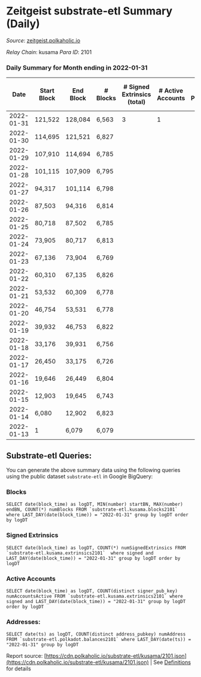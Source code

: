 # Zeitgeist substrate-etl Summary (Daily)

_Source_: [zeitgeist.polkaholic.io](https://zeitgeist.polkaholic.io)

*Relay Chain*: kusama
*Para ID*: 2101



### Daily Summary for Month ending in 2022-01-31


| Date | Start Block | End Block | # Blocks | # Signed Extrinsics (total) | # Active Accounts | # Passive | # New | # Addresses with Balances | # Events | # Transfers | # XCM Transfers In | # XCM Transfers Out |
| ---- | ----------- | --------- | -------- | --------------------------- | ----------------- | --------- | ----- | ------------------------- | -------- | ----------- | ------------------ | ------------------- |
| 2022-01-31 | 121,522 | 128,084 | 6,563  | 3 | 1 |  |  |  | 21,807 |   |   |   |
| 2022-01-30 | 114,695 | 121,521 | 6,827  |  |  |  |  |  | 22,533 |   |   |   |
| 2022-01-29 | 107,910 | 114,694 | 6,785  |  |  |  |  |  | 22,395 |   |   |   |
| 2022-01-28 | 101,115 | 107,909 | 6,795  |  |  |  |  |  | 22,422 |   |   |   |
| 2022-01-27 | 94,317 | 101,114 | 6,798  |  |  |  |  |  | 22,437 |   |   |   |
| 2022-01-26 | 87,503 | 94,316 | 6,814  |  |  |  |  |  | 22,488 |   |   |   |
| 2022-01-25 | 80,718 | 87,502 | 6,785  |  |  |  |  |  | 22,395 |   |   |   |
| 2022-01-24 | 73,905 | 80,717 | 6,813  |  |  |  |  |  | 22,485 |   |   |   |
| 2022-01-23 | 67,136 | 73,904 | 6,769  |  |  |  |  |  | 22,341 |   |   |   |
| 2022-01-22 | 60,310 | 67,135 | 6,826  |  |  |  |  |  | 22,530 |   |   |   |
| 2022-01-21 | 53,532 | 60,309 | 6,778  |  |  |  |  |  | 22,368 |   |   |   |
| 2022-01-20 | 46,754 | 53,531 | 6,778  |  |  |  |  |  | 22,371 |   |   |   |
| 2022-01-19 | 39,932 | 46,753 | 6,822  |  |  |  |  |  | 22,515 |   |   |   |
| 2022-01-18 | 33,176 | 39,931 | 6,756  |  |  |  |  |  | 22,299 |   |   |   |
| 2022-01-17 | 26,450 | 33,175 | 6,726  |  |  |  |  |  | 22,200 |   |   |   |
| 2022-01-16 | 19,646 | 26,449 | 6,804  |  |  |  |  |  | 22,455 |   |   |   |
| 2022-01-15 | 12,903 | 19,645 | 6,743  |  |  |  |  |  | 22,254 |   |   |   |
| 2022-01-14 | 6,080 | 12,902 | 6,823  |  |  |  |  |  | 22,521 |   |   |   |
| 2022-01-13 | 1 | 6,079 | 6,079  |  |  |  |  |  | 20,057 |   |   |   |

## Substrate-etl Queries:
You can generate the above summary data using the following queries using the public dataset `substrate-etl` in Google BigQuery:


### Blocks
```
SELECT date(block_time) as logDT, MIN(number) startBN, MAX(number) endBN, COUNT(*) numBlocks FROM `substrate-etl.kusama.blocks2101`  where LAST_DAY(date(block_time)) = "2022-01-31" group by logDT order by logDT
```


### Signed Extrinsics
```
SELECT date(block_time) as logDT, COUNT(*) numSignedExtrinsics FROM `substrate-etl.kusama.extrinsics2101`  where signed and LAST_DAY(date(block_time)) = "2022-01-31" group by logDT order by logDT
```


### Active Accounts
```
SELECT date(block_time) as logDT, COUNT(distinct signer_pub_key) numAccountsActive FROM `substrate-etl.kusama.extrinsics2101` where signed and LAST_DAY(date(block_time)) = "2022-01-31" group by logDT order by logDT
```


### Addresses:
```
SELECT date(ts) as logDT, COUNT(distinct address_pubkey) numAddress FROM `substrate-etl.polkadot.balances2101` where LAST_DAY(date(ts)) = "2022-01-31" group by logDT
```



Report source: [https://cdn.polkaholic.io/substrate-etl/kusama/2101.json](https://cdn.polkaholic.io/substrate-etl/kusama/2101.json) | See [Definitions](/DEFINITIONS.md) for details
